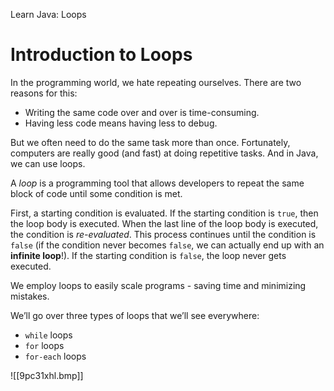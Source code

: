 Learn Java: Loops
# Introduction to Loops

In the programming world, we hate repeating ourselves. There are two reasons for this:

-   Writing the same code over and over is time-consuming.
-   Having less code means having less to debug.

But we often need to do the same task more than once. Fortunately, computers are really good (and fast) at doing repetitive tasks. And in Java, we can use loops.

A _loop_ is a programming tool that allows developers to repeat the same block of code until some condition is met.

First, a starting condition is evaluated. If the starting condition is `true`, then the loop body is executed. When the last line of the loop body is executed, the condition is _re-evaluated_. This process continues until the condition is `false` (if the condition never becomes `false`, we can actually end up with an **infinite loop**!). If the starting condition is `false`, the loop never gets executed.

We employ loops to easily scale programs - saving time and minimizing mistakes.

We’ll go over three types of loops that we’ll see everywhere:

-   `while` loops
-   `for` loops
-   `for-each` loops

![[9pc31xhl.bmp]]
